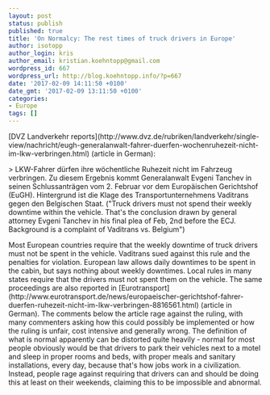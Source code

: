 ```yaml
---
layout: post
status: publish
published: true
title: 'On Normalcy: The rest times of truck drivers in Europe'
author: isotopp
author_login: kris
author_email: kristian.koehntopp@gmail.com
wordpress_id: 667
wordpress_url: http://blog.koehntopp.info/?p=667
date: '2017-02-09 14:11:50 +0100'
date_gmt: '2017-02-09 13:11:50 +0100'
categories:
- Europe
tags: []
---
```

<p>[DVZ Landverkehr reports](http://www.dvz.de/rubriken/landverkehr/single-view/nachricht/eugh-generalanwalt-fahrer-duerfen-wochenruhezeit-nicht-im-lkw-verbringen.html) (article in German): </p>
<p>> LKW-Fahrer dürfen ihre wöchentliche Ruhezeit nicht im Fahrzeug verbringen. Zu diesem Ergebnis kommt Generalanwalt Evgeni Tanchev in seinen Schlussanträgen vom 2. Februar vor dem Europäischen Gerichtshof (EuGH). Hintergrund ist die Klage des Transportunternehmens Vaditrans gegen den Belgischen Staat. ("Truck drivers must not spend their weekly downtime within the vehicle. That's the conclusion drawn by general attorney Evgeni Tanchev in his final plea of Feb, 2nd before the ECJ. Background is a complaint of Vaditrans vs. Belgium")</p>
<p> Most European countries require that the weekly downtime of truck drivers must not be spent in the vehicle. Vaditrans sued against this rule and the penalties for violation. European&nbsp;law allows daily downtimes to be spent in the cabin, but&nbsp;says nothing about weekly downtimes. Local rules in many states require that the drivers must not spent them on the vehicle. The same proceedings are also reported in [Eurotransport](http://www.eurotransport.de/news/europaeischer-gerichtshof-fahrer-duerfen-ruhezeit-nicht-im-lkw-verbringen-8816561.html)&nbsp;(article in German). The comments below the article rage against the ruling, with many commenters asking how this could possibly be implemented or how the ruling is unfair, cost intensive and generally wrong. The definition of what is normal apparently can be distorted quite heavily - normal for most people obviously would be&nbsp;that drivers to park their vehicles next to a motel and sleep in proper rooms and beds, with proper meals and sanitary installations, every day, because that's how jobs work in a civilization. Instead, people rage against requiring that drivers can and should be doing this at least on their weekends, claiming this to be impossible and abnormal.</p>
